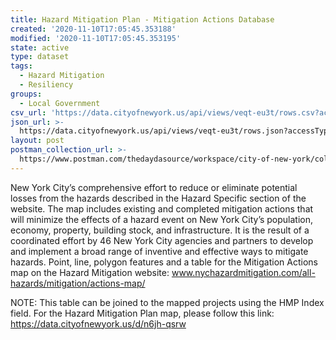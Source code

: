 ```yaml
---
title: Hazard Mitigation Plan - Mitigation Actions Database
created: '2020-11-10T17:05:45.353188'
modified: '2020-11-10T17:05:45.353195'
state: active
type: dataset
tags:
  - Hazard Mitigation
  - Resiliency
groups:
  - Local Government
csv_url: 'https://data.cityofnewyork.us/api/views/veqt-eu3t/rows.csv?accessType=DOWNLOAD'
json_url: >-
  https://data.cityofnewyork.us/api/views/veqt-eu3t/rows.json?accessType=DOWNLOAD
layout: post
postman_collection_url: >-
  https://www.postman.com/thedaydasource/workspace/city-of-new-york/collection/15909983-55c31a17-e5f1-4984-8f1a-b8019437148f
---
```

New York City’s comprehensive effort to reduce or eliminate potential losses from the hazards described in the Hazard Specific section of the website. The map includes existing and completed mitigation actions that will minimize the effects of a hazard event on New York City’s population, economy, property, building stock, and infrastructure. It is the result of a coordinated effort by 46 New York City agencies and partners to develop and implement a broad range of inventive and effective ways to mitigate hazards. Point, line, polygon features and a table for the Mitigation Actions map on the Hazard Mitigation website: www.nychazardmitigation.com/all-hazards/mitigation/actions-map/

NOTE: This table can be joined to the mapped projects using the HMP Index field.
For the Hazard Mitigation Plan map, please follow this link: https://data.cityofnewyork.us/d/n6jh-qsrw
